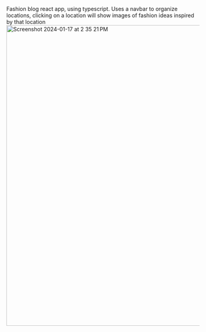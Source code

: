 Fashion blog react app, using typescript. Uses a navbar to organize locations, clicking on a location will show images of fashion ideas inspired by that location
<img width="784" alt="Screenshot 2024-01-17 at 2 35 21 PM" src="https://github.com/beccashamus23/lookbook-app/assets/82617778/f67ef541-0d2a-4d99-b709-a4215d9f2079">
